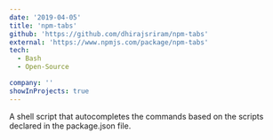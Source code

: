 ```yaml
---
date: '2019-04-05'
title: 'npm-tabs'
github: 'https://github.com/dhirajsriram/npm-tabs'
external: 'https://www.npmjs.com/package/npm-tabs'
tech:
  - Bash
  - Open-Source

company: ''
showInProjects: true
---
```


A shell script that autocompletes the commands based on the scripts declared in the package.json file.
